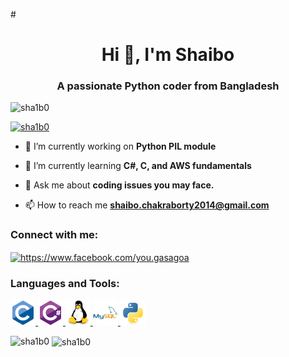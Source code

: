 #<h1 align="center">Hi 👋, I'm Shaibo</h1>
<h3 align="center">A passionate Python coder from Bangladesh</h3>

<p align="left"> <img src="https://komarev.com/ghpvc/?username=sha1b0&label=Profile%20views&color=0e75b6&style=flat" alt="sha1b0" /> </p>

<p align="left"> <a href="https://github.com/ryo-ma/github-profile-trophy"><img src="https://github-profile-trophy.vercel.app/?username=sha1b0" alt="sha1b0" /></a> </p>

- 🔭 I’m currently working on **Python PIL module**

- 🌱 I’m currently learning **C#, C, and AWS fundamentals**

- 💬 Ask me about **coding issues you may face.**

- 📫 How to reach me **shaibo.chakraborty2014@gmail.com**

<h3 align="left">Connect with me:</h3>
<p align="left">
<a href="https://fb.com/you.gasagoa" target="blank"><img align="center" src="https://raw.githubusercontent.com/rahuldkjain/github-profile-readme-generator/master/src/images/icons/Social/facebook.svg" alt="https://www.facebook.com/you.gasagoa" height="30" width="40" /></a>
</p>

<h3 align="left">Languages and Tools:</h3>
<p align="left"> <a href="https://www.cprogramming.com/" target="_blank" rel="noreferrer"> <img src="https://raw.githubusercontent.com/devicons/devicon/master/icons/c/c-original.svg" alt="c" width="40" height="40"/> </a> <a href="https://www.w3schools.com/cs/" target="_blank" rel="noreferrer"> <img src="https://raw.githubusercontent.com/devicons/devicon/master/icons/csharp/csharp-original.svg" alt="csharp" width="40" height="40"/> </a> <a href="https://www.linux.org/" target="_blank" rel="noreferrer"> <img src="https://raw.githubusercontent.com/devicons/devicon/master/icons/linux/linux-original.svg" alt="linux" width="40" height="40"/> </a> <a href="https://www.mysql.com/" target="_blank" rel="noreferrer"> <img src="https://raw.githubusercontent.com/devicons/devicon/master/icons/mysql/mysql-original-wordmark.svg" alt="mysql" width="40" height="40"/> </a> <a href="https://www.python.org" target="_blank" rel="noreferrer"> <img src="https://raw.githubusercontent.com/devicons/devicon/master/icons/python/python-original.svg" alt="python" width="40" height="40"/> </a> </p>

<p><img align="left" src="https://github-readme-stats.vercel.app/api/top-langs?username=sha1b0&show_icons=true&locale=en&layout=compact" alt="sha1b0" /></p>

<p>&nbsp;<img align="center" src="https://github-readme-stats.vercel.app/api?username=sha1b0&show_icons=true&locale=en" alt="sha1b0" /></p>

